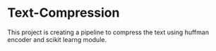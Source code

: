 # Text-Compression
This project is creating a pipeline to compress the text using huffman encoder and scikit learng module.
